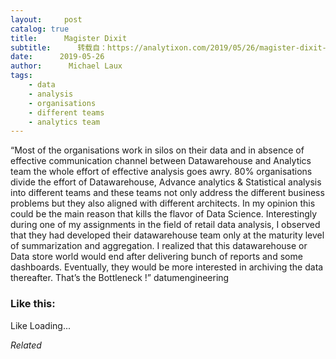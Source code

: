 ```yaml
---
layout:     post
catalog: true
title:      Magister Dixit
subtitle:      转载自：https://analytixon.com/2019/05/26/magister-dixit-1608/
date:      2019-05-26
author:      Michael Laux
tags:
    - data
    - analysis
    - organisations
    - different teams
    - analytics team
---
```


“Most of the organisations work in silos on their data and in absence of effective communication channel between Datawarehouse and Analytics team the whole effort of effective analysis goes awry. 80% organisations divide the effort of Datawarehouse, Advance analytics & Statistical analysis into different teams and these teams not only address the different business problems but they also aligned with different architects. In my opinion this could be the main reason that kills the flavor of Data Science. Interestingly during one of my assignments in the field of retail data analysis, I observed that they had developed their datawarehouse team only at the maturity level of summarization and aggregation. I realized that this datawarehouse or Data store world would end after delivering bunch of reports and some dashboards. Eventually, they would be more interested in archiving the data thereafter. That’s the Bottleneck !” datumengineering





### Like this:

Like Loading...


*Related*

